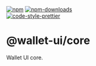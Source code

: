 [![npm][npm-image]][npm-url]
[![npm-downloads][npm-downloads-image]][npm-url]
<br />
[![code-style-prettier][code-style-prettier-image]][code-style-prettier-url]

[code-style-prettier-image]: https://img.shields.io/badge/code_style-prettier-ff69b4.svg?style=flat-square
[code-style-prettier-url]: https://github.com/prettier/prettier
[npm-downloads-image]: https://img.shields.io/npm/dm/@wallet-ui/react/latest.svg?style=flat
[npm-image]: https://img.shields.io/npm/v/@wallet-ui/react/latest.svg?style=flat
[npm-url]: https://www.npmjs.com/package/@wallet-ui/react/v/latest

# @wallet-ui/core

Wallet UI core.
